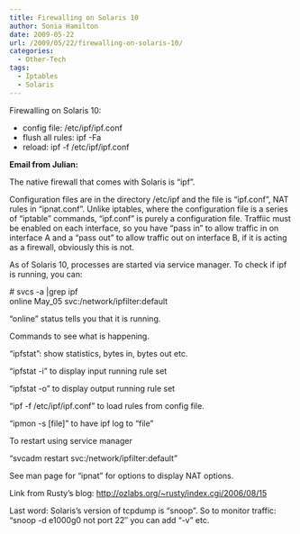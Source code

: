```yaml
---
title: Firewalling on Solaris 10
author: Sonia Hamilton
date: 2009-05-22
url: /2009/05/22/firewalling-on-solaris-10/
categories:
  - Other-Tech
tags:
  - Iptables
  - Solaris
---
```

Firewalling on Solaris 10:

<!--more-->

  * config file: /etc/ipf/ipf.conf
  * flush all rules: ipf -Fa
  * reload: ipf -f /etc/ipf/ipf.conf

**Email from Julian:**

The native firewall that comes with Solaris is &#8220;ipf&#8221;.

Configuration files are in the directory /etc/ipf and the file is &#8220;ipf.conf&#8221;, NAT rules in &#8220;ipnat.conf&#8221;. Unlike iptables, where the configuration file is a series of &#8220;iptable&#8221; commands, &#8220;ipf.conf&#8221; is purely a configuration file. Traffiic must be enabled on each interface, so you have &#8220;pass in&#8221; to allow traffic in on interface A and a &#8220;pass out&#8221; to allow traffic out on interface B, if it is acting as a firewall, obviously this is not.

As of Solaris 10, processes are started via service manager. To check if ipf is running, you can:

\# svcs -a |grep ipf  
online May_05 svc:/network/ipfilter:default

&#8220;online&#8221; status tells you that it is running.

Commands to see what is happening.

&#8220;ipfstat&#8221;: show statistics, bytes in, bytes out etc.

&#8220;ipfstat -i&#8221; to display input running rule set

&#8220;ipfstat -o&#8221; to display output running rule set

&#8220;ipf -f /etc/ipf/ipf.conf&#8221; to load rules from config file.

&#8220;ipmon -s [file]&#8221; to have ipf log to &#8220;file&#8221;

To restart using service manager

&#8220;svcadm restart svc:/network/ipfilter:default&#8221;

See man page for &#8220;ipnat&#8221; for options to display NAT options.

Link from Rusty&#8217;s blog: http://ozlabs.org/~rusty/index.cgi/2006/08/15

Last word: Solaris&#8217;s version of tcpdump is &#8220;snoop&#8221;. So to monitor traffic: &#8220;snoop -d e1000g0 not port 22&#8243; you can add &#8220;-v&#8221; etc.
